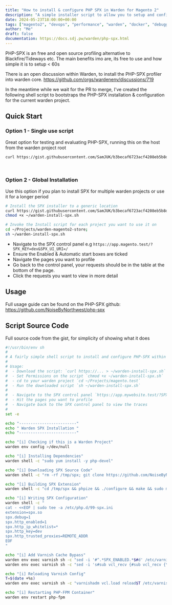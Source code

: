 ```yaml
---
title: "How to install & configure PHP SPX in Warden for Magento 2"
description: "A simple installer script to allow you to setup and configure PHP SPX in a Warden environment for Magento 2"
date: 2024-05-23T18:00:00+00:00
tags: ["magento2", "devops", "performance", "warden", "docker", "debugging"]
author: "Me"
draft: false
documentation: https://docs.sdj.pw/warden/php-spx.html
---
```


PHP-SPX is an free and open source profiling alternative to Blackfire/Tideways etc. The main benefits imo are, its free to use and how simple it is to setup < 60s

There is an open discussion within Warden, to install the PHP-SPX profiler into warden core. https://github.com/orgs/wardenenv/discussions/719

In the meantime while we wait for the PR to merge, I've created the following shell script to bootstraps the PHP-SPX installation & configuration for the current warden project.

## Quick Start
### Option 1 - Single use script
Great option for testing and evaluating PHP-SPX, running this on the host from the warden project root
```sh
curl https://gist.githubusercontent.com/SamJUK/b3becaf6723acf4208eb5b8d92ef24f4/raw/f93afe910067417f55efb8d15bf5f73232fde1a9/warden_install_spx.sh | sh
```

&nbsp;

### Option 2 - Global Installation
Use this option if you plan to install SPX for multiple warden projects or use it for a longer period
```sh
# Install the SPX installer to a generic location
curl https://gist.githubusercontent.com/SamJUK/b3becaf6723acf4208eb5b8d92ef24f4/raw/f93afe910067417f55efb8d15bf5f73232fde1a9/warden_install_spx.sh > ~/warden-install-spx.sh
chmod +x ~/warden-install-spx.sh

# Invoke the Install script for each project you want to use it on
cd ~/Projects/warden-magento2-store;
sh ~/warden-install-spx.sh
```
- Navigate to the SPX control panel e.g `https://app.magento.test/?SPX_KEY=dev&SPX_UI_URI=/`
- Ensure the Enabled & Automatic start boxes are ticked
- Navigate the pages you want to profile
- Go back to the control panel, your requests should be in the table at the bottom of the page.
- Click the requests you want to view in more detail

## Usage
Full usage guide can be found on the PHP-SPX github: https://github.com/NoiseByNorthwest/php-spx

## Script Source Code
Full source code from the gist, for simplicity of showing what it does
```sh
#!/usr/bin/env sh
#
# A fairly simple shell script to install and configure PHP-SPX within a Warden.dev Environment
#
# Usage:
#  - Download the script: `curl https://... > ~/warden-install-spx.sh`
#  - Set Permissions on the script `chmod +x ~/warden-install-spx.sh`
#  - cd to your warden project `cd ~/Projects/magento.test`
#  - Run the downloaded script `sh ~/warden-install-spx.sh`
#
#  - Navigate to the SPX control panel `https://app.mywebsite.test/?SPX_KEY=dev&SPX_UI_URI=/` and enable profiling
#  - Hit the pages you want to profile
#  - Navigate back to the SPX control panel to view the traces
#
set -e

echo "-------------------------"
echo " Warden SPX Installation "
echo "-------------------------"

echo "[i] Checking if this is a Warden Project"
warden env config >/dev/null

echo "[i] Installing Dependencies"
warden shell -c "sudo yum install -y php-devel"

echo "[i] Downloading SPX Source Code"
warden shell -c "rm -rf /tmp/spx; git clone https://github.com/NoiseByNorthwest/php-spx.git /tmp/spx"

echo "[i] Building SPX Extension"
warden shell -c "cd /tmp/spx && phpize && ./configure && make && sudo make install"

echo "[i] Writing SPX Configuration"
warden shell -c "
cat - <<EOF | sudo tee -a /etc/php.d/99-spx.ini
extension=spx.so
spx.debug=1
spx.http_enabled=1
spx.http_ip_whitelist=*
spx.http_key=dev
spx.http_trusted_proxies=REMOTE_ADDR
EOF
"

echo "[i] Add Varnish Cache Bypass"
warden env exec varnish sh -c "sed -i '#^.*SPX_ENABLED.*$#d' /etc/varnish/default.vcl"
warden env exec varnish sh -c "sed -i 's#sub vcl_recv {#sub vcl_recv {\nif (req.url ~ \"SPX_UI_URI|SPX_KEY\" || req.http.Cookie ~ \"SPX_ENABLED\") { return (pass); }#g' /etc/varnish/default.vcl"

echo "[i] Reloading Varnish Config"
T=$(date +%s)
warden env exec varnish sh -c "varnishadm vcl.load reload$T /etc/varnish/default.vcl; varnishadm vcl.use reload$T;"

echo "[i] Restarting PHP-FPM Container"
warden env restart php-fpm
```
